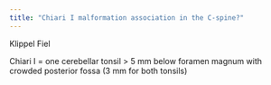 ```yaml
---
title: "Chiari I malformation association in the C-spine?"
---
```

Klippel Fiel

Chiari I = one cerebellar tonsil &gt; 5 mm below foramen magnum with crowded posterior fossa 
(3 mm for both tonsils)


